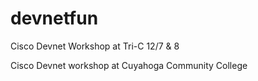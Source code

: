 # devnetfun
Cisco Devnet Workshop at Tri-C 12/7 &amp; 8 

Cisco Devnet workshop at Cuyahoga Community College
